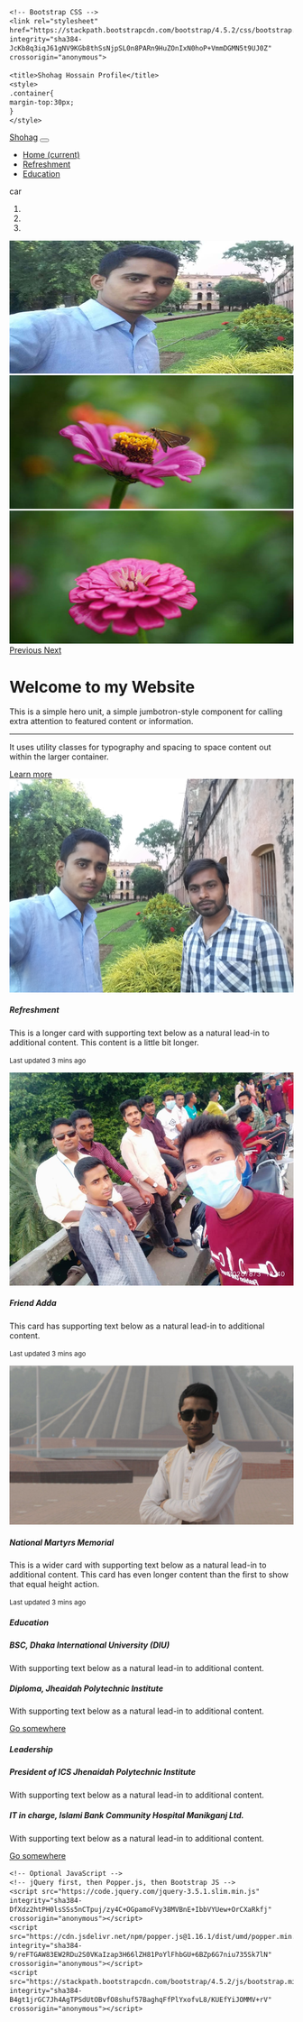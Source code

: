<!doctype html>
<html lang="en">
  <head>
    <!-- Required meta tags -->
    <meta charset="utf-8">
    <meta name="viewport" content="width=device-width, initial-scale=1, shrink-to-fit=no">

    <!-- Bootstrap CSS -->
    <link rel="stylesheet" href="https://stackpath.bootstrapcdn.com/bootstrap/4.5.2/css/bootstrap.min.css" integrity="sha384-JcKb8q3iqJ61gNV9KGb8thSsNjpSL0n8PARn9HuZOnIxN0hoP+VmmDGMN5t9UJ0Z" crossorigin="anonymous">

    <title>Shohag Hossain Profile</title>
	<style>
	.container{
	margin-top:30px;
	}
	</style>
  </head>
  <body>
  <nav class="navbar navbar-expand-lg navbar-dark bg-dark sticky-top">
  <a class="navbar-brand" href="#">Shohag</a>
  <button class="navbar-toggler" type="button" data-toggle="collapse" data-target="#navbarSupportedContent" aria-controls="navbarSupportedContent" aria-expanded="false" aria-label="Toggle navigation">
    <span class="navbar-toggler-icon"></span>
  </button>

  <div class="collapse navbar-collapse" id="navbarSupportedContent">
    <ul class="navbar-nav mr-auto">
      <li class="nav-item active">
        <a class="nav-link" href="#">Home <span class="sr-only">(current)</span></a>
      </li>
	  	  <li class="nav-item active">
        <a class="nav-link" href="#refreshment">Refreshment</a>
      </li>
	  <li class="nav-item active">
        <a class="nav-link" href="#education">Education</a>
      </li>
      </ul>car
  </div>
</nav>
  <div id="carouselExampleIndicators" class="carousel slide" data-ride="carousel">
  <ol class="carousel-indicators">
    <li data-target="#carouselExampleIndicators" data-slide-to="0" class="active"></li>
    <li data-target="#carouselExampleIndicators" data-slide-to="1"></li>
    <li data-target="#carouselExampleIndicators" data-slide-to="2"></li>
  </ol>
  <div class="carousel-inner">
    <div class="carousel-item active">
      <img src="cover1.jpg" class="d-block w-100" alt="First slide">
    </div>
    <div class="carousel-item">
      <img src="cover2.jpg" class="d-block w-100" alt="Second slide">
    </div>
    <div class="carousel-item">
      <img src="cover3.jpg" class="d-block w-100" alt="Third slide">
    </div>
  </div>
  <a class="carousel-control-prev" href="#carouselExampleIndicators" role="button" data-slide="prev">
    <span class="carousel-control-prev-icon" aria-hidden="true"></span>
    <span class="sr-only">Previous</span>
  </a>
  <a class="carousel-control-next" href="#carouselExampleIndicators" role="button" data-slide="next">
    <span class="carousel-control-next-icon" aria-hidden="true"></span>
    <span class="sr-only">Next</span>
  </a>
</div>
<div class="container">
  <div class="jumbotron">
  <h1 class="display-4">Welcome to my Website</h1>
  <p class="lead">This is a simple hero unit, a simple jumbotron-style component for calling extra attention to featured content or information.</p>
  <hr class="my-4">
  <p>It uses utility classes for typography and spacing to space content out within the larger container.</p>
  <a class="btn btn-primary btn-lg" href="https://www.facebook.com/mdpickulhossain.shohag/" role="button">Learn more</a>
</div>
</div>
<div id= "refreshment"class="container">
  <div class="card-deck">
  <div class="card">
    <img src="freetime.jpg" class="card-img-top" alt="Card image cap">
    <div class="card-body">
      <h5 class="card-title">Refreshment</h5>
      <p class="card-text">This is a longer card with supporting text below as a natural lead-in to additional content. This content is a little bit longer.</p>
      <p class="card-text"><small class="text-muted">Last updated 3 mins ago</small></p>
    </div>
  </div>
  <div class="card">
    <img src="adda.jpg" class="card-img-top" alt="card image cap">
    <div class="card-body">
      <h5 class="card-title">Friend Adda</h5>
      <p class="card-text">This card has supporting text below as a natural lead-in to additional content.</p>
      <p class="card-text"><small class="text-muted">Last updated 3 mins ago</small></p>
    </div>
  </div>
  <div class="card">
    <img src="travel.jpg" class="card-img-top" alt="card image cap">
    <div class="card-body">
      <h5 class="card-title">National Martyrs Memorial</h5>
      <p class="card-text">This is a wider card with supporting text below as a natural lead-in to additional content. This card has even longer content than the first to show that equal height action.</p>
      <p class="card-text"><small class="text-muted">Last updated 3 mins ago</small></p>
    </div>
  </div>
</div>
</div>
<div id="education" class="container">
  <div class="card">
  <h5 class="card-header">Education</h5>
  <div class="card-body">
  <h5 class="card-title">BSC, Dhaka International University (DIU)</h5>
    <p class="card-text">With supporting text below as a natural lead-in to additional content.</p>
    <h5 class="card-title">Diploma, Jheaidah Polytechnic Institute</h5>
    <p class="card-text">With supporting text below as a natural lead-in to additional content.</p>
    <a href="#" class="btn btn-primary">Go somewhere</a>
  </div>
</div>
</div>
<div class="container">
  <div class="card">
  <h5 class="card-header">Leadership</h5>
  <div class="card-body">
  <h5 class="card-title">President of ICS Jhenaidah Polytechnic Institute</h5>
    <p class="card-text">With supporting text below as a natural lead-in to additional content.</p>
    <h5 class="card-title">IT in charge, Islami Bank Community Hospital Manikganj Ltd.</h5>
    <p class="card-text">With supporting text below as a natural lead-in to additional content.</p>
    <a href="#" class="btn btn-primary">Go somewhere</a>
  </div>
</div>
</div>
    
    <!-- Optional JavaScript -->
    <!-- jQuery first, then Popper.js, then Bootstrap JS -->
    <script src="https://code.jquery.com/jquery-3.5.1.slim.min.js" integrity="sha384-DfXdz2htPH0lsSSs5nCTpuj/zy4C+OGpamoFVy38MVBnE+IbbVYUew+OrCXaRkfj" crossorigin="anonymous"></script>
    <script src="https://cdn.jsdelivr.net/npm/popper.js@1.16.1/dist/umd/popper.min.js" integrity="sha384-9/reFTGAW83EW2RDu2S0VKaIzap3H66lZH81PoYlFhbGU+6BZp6G7niu735Sk7lN" crossorigin="anonymous"></script>
    <script src="https://stackpath.bootstrapcdn.com/bootstrap/4.5.2/js/bootstrap.min.js" integrity="sha384-B4gt1jrGC7Jh4AgTPSdUtOBvfO8shuf57BaghqFfPlYxofvL8/KUEfYiJOMMV+rV" crossorigin="anonymous"></script>
  </body>
</html>
